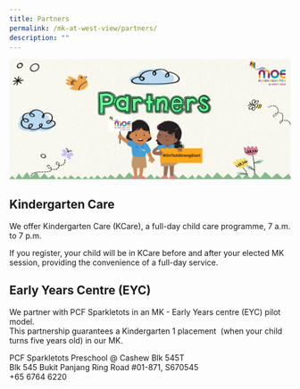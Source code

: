 ```yaml
---
title: Partners
permalink: /mk-at-west-view/partners/
description: ""
---
```

![Partners](/images/Header%205%20-%20Partners.png)

Kindergarten Care
-----------------

We offer Kindergarten Care (KCare), a full-day child care programme, 7 a.m. to 7 p.m.  
  
If you register, your child will be in KCare before and after your elected MK session, providing the convenience of a full-day service.  
  
  

Early Years Centre (EYC)
------------------------

We partner with PCF Sparkletots in an MK - Early Years centre (EYC) pilot model.  
This partnership guarantees a Kindergarten 1 placement  (when your child turns five years old) in our MK.  
  
PCF Sparkletots Preschool @ Cashew Blk 545T  
Blk 545 Bukit Panjang Ring Road #01-871, S670545  
+65 6764 6220